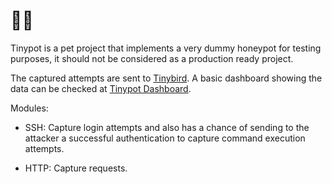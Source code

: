 # 🤏🍯

Tinypot is a pet project that implements a very dummy honeypot for testing
purposes, it should not be considered as a production ready project.

The captured attempts are sent to [Tinybird](https://tinybird.co). A basic
dashboard showing the data can be checked at [Tinypot Dashboard](https://sconde.net/tinypot/). 

Modules:

- SSH: Capture login attempts and also has a chance of sending to the attacker a
  successful authentication to capture command execution attempts.

- HTTP: Capture requests.
